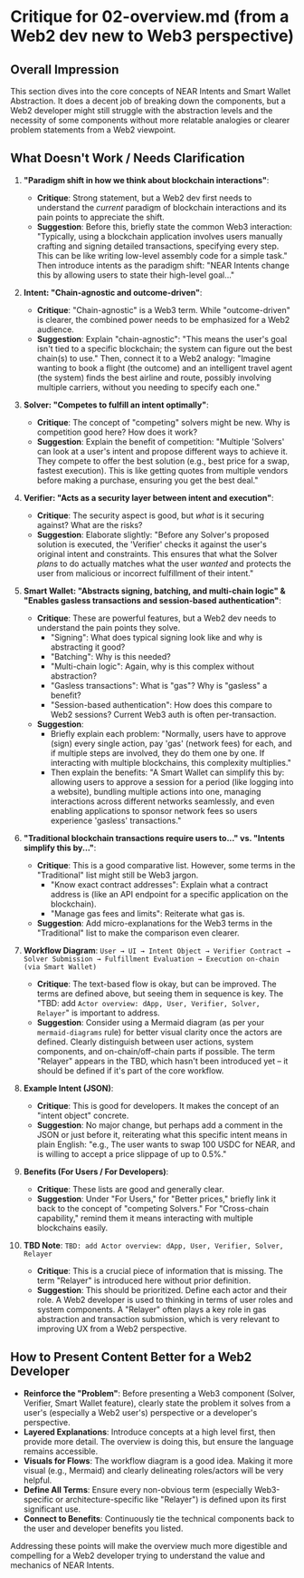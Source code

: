 # Critique for 02-overview.md (from a Web2 dev new to Web3 perspective)

## Overall Impression

This section dives into the core concepts of NEAR Intents and Smart Wallet Abstraction. It does a decent job of breaking down the components, but a Web2 developer might still struggle with the abstraction levels and the necessity of some components without more relatable analogies or clearer problem statements from a Web2 viewpoint.

## What Doesn't Work / Needs Clarification

1.  **"Paradigm shift in how we think about blockchain interactions"**:

    - **Critique**: Strong statement, but a Web2 dev first needs to understand the _current_ paradigm of blockchain interactions and its pain points to appreciate the shift.
    - **Suggestion**: Before this, briefly state the common Web3 interaction: "Typically, using a blockchain application involves users manually crafting and signing detailed transactions, specifying every step. This can be like writing low-level assembly code for a simple task." Then introduce intents as the paradigm shift: "NEAR Intents change this by allowing users to state their high-level goal..."

2.  **Intent: "Chain-agnostic and outcome-driven"**:

    - **Critique**: "Chain-agnostic" is a Web3 term. While "outcome-driven" is clearer, the combined power needs to be emphasized for a Web2 audience.
    - **Suggestion**: Explain "chain-agnostic": "This means the user's goal isn't tied to a specific blockchain; the system can figure out the best chain(s) to use." Then, connect it to a Web2 analogy: "Imagine wanting to book a flight (the outcome) and an intelligent travel agent (the system) finds the best airline and route, possibly involving multiple carriers, without you needing to specify each one."

3.  **Solver: "Competes to fulfill an intent optimally"**:

    - **Critique**: The concept of "competing" solvers might be new. Why is competition good here? How does it work?
    - **Suggestion**: Explain the benefit of competition: "Multiple 'Solvers' can look at a user's intent and propose different ways to achieve it. They compete to offer the best solution (e.g., best price for a swap, fastest execution). This is like getting quotes from multiple vendors before making a purchase, ensuring you get the best deal."

4.  **Verifier: "Acts as a security layer between intent and execution"**:

    - **Critique**: The security aspect is good, but _what_ is it securing against? What are the risks?
    - **Suggestion**: Elaborate slightly: "Before any Solver's proposed solution is executed, the 'Verifier' checks it against the user's original intent and constraints. This ensures that what the Solver _plans_ to do actually matches what the user _wanted_ and protects the user from malicious or incorrect fulfillment of their intent."

5.  **Smart Wallet: "Abstracts signing, batching, and multi-chain logic" & "Enables gasless transactions and session-based authentication"**:

    - **Critique**: These are powerful features, but a Web2 dev needs to understand the pain points they solve.
      - "Signing": What does typical signing look like and why is abstracting it good?
      - "Batching": Why is this needed?
      - "Multi-chain logic": Again, why is this complex without abstraction?
      - "Gasless transactions": What is "gas"? Why is "gasless" a benefit?
      - "Session-based authentication": How does this compare to Web2 sessions? Current Web3 auth is often per-transaction.
    - **Suggestion**:
      - Briefly explain each problem: "Normally, users have to approve (sign) every single action, pay 'gas' (network fees) for each, and if multiple steps are involved, they do them one by one. If interacting with multiple blockchains, this complexity multiplies."
      - Then explain the benefits: "A Smart Wallet can simplify this by: allowing users to approve a session for a period (like logging into a website), bundling multiple actions into one, managing interactions across different networks seamlessly, and even enabling applications to sponsor network fees so users experience 'gasless' transactions."

6.  **"Traditional blockchain transactions require users to..." vs. "Intents simplify this by..."**:

    - **Critique**: This is a good comparative list. However, some terms in the "Traditional" list might still be Web3 jargon.
      - "Know exact contract addresses": Explain what a contract address is (like an API endpoint for a specific application on the blockchain).
      - "Manage gas fees and limits": Reiterate what gas is.
    - **Suggestion**: Add micro-explanations for the Web3 terms in the "Traditional" list to make the comparison even clearer.

7.  **Workflow Diagram**: `User → UI → Intent Object → Verifier Contract → Solver Submission → Fulfillment Evaluation → Execution on-chain (via Smart Wallet)`

    - **Critique**: The text-based flow is okay, but can be improved. The terms are defined above, but seeing them in sequence is key. The "TBD: add `Actor overview: dApp, User, Verifier, Solver, Relayer`" is important to address.
    - **Suggestion**: Consider using a Mermaid diagram (as per your `mermaid-diagrams` rule) for better visual clarity once the actors are defined. Clearly distinguish between user actions, system components, and on-chain/off-chain parts if possible. The term "Relayer" appears in the TBD, which hasn't been introduced yet – it should be defined if it's part of the core workflow.

8.  **Example Intent (JSON)**:

    - **Critique**: This is good for developers. It makes the concept of an "intent object" concrete.
    - **Suggestion**: No major change, but perhaps add a comment in the JSON or just before it, reiterating what this specific intent means in plain English: "e.g., The user wants to swap 100 USDC for NEAR, and is willing to accept a price slippage of up to 0.5%."

9.  **Benefits (For Users / For Developers)**:

    - **Critique**: These lists are good and generally clear.
    - **Suggestion**: Under "For Users," for "Better prices," briefly link it back to the concept of "competing Solvers." For "Cross-chain capability," remind them it means interacting with multiple blockchains easily.

10. **TBD Note**: `TBD: add Actor overview: dApp, User, Verifier, Solver, Relayer`
    - **Critique**: This is a crucial piece of information that is missing. The term "Relayer" is introduced here without prior definition.
    - **Suggestion**: This should be prioritized. Define each actor and their role. A Web2 developer is used to thinking in terms of user roles and system components. A "Relayer" often plays a key role in gas abstraction and transaction submission, which is very relevant to improving UX from a Web2 perspective.

## How to Present Content Better for a Web2 Developer

- **Reinforce the "Problem"**: Before presenting a Web3 component (Solver, Verifier, Smart Wallet feature), clearly state the problem it solves from a user's (especially a Web2 user's) perspective or a developer's perspective.
- **Layered Explanations**: Introduce concepts at a high level first, then provide more detail. The overview is doing this, but ensure the language remains accessible.
- **Visuals for Flows**: The workflow diagram is a good idea. Making it more visual (e.g., Mermaid) and clearly delineating roles/actors will be very helpful.
- **Define All Terms**: Ensure every non-obvious term (especially Web3-specific or architecture-specific like "Relayer") is defined upon its first significant use.
- **Connect to Benefits**: Continuously tie the technical components back to the user and developer benefits you listed.

Addressing these points will make the overview much more digestible and compelling for a Web2 developer trying to understand the value and mechanics of NEAR Intents.
